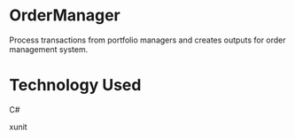 # OrderManager
 
Process transactions from portfolio managers and creates outputs for order management system.

# Technology Used 

C#

xunit 
